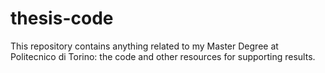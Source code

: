 # thesis-code
This repository contains anything related to my Master Degree at Politecnico di Torino: the code and other resources for supporting results.

